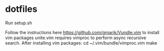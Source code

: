 dotfiles
========
Run setup.sh
     
Follow the instructions here https://github.com/gmarik/Vundle.vim to install vim packages
unite.vim requires vimproc to perform async recursive search. After installing vim packages:
cd ~/.vim/bundle/vimproc.vim
make
